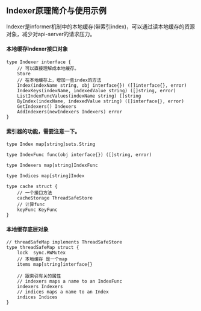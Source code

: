## Indexer原理简介与使用示例

Indexer是informer机制中的本地缓存(带索引index)，可以通过读本地缓存的资源对象，减少对api-server的请求压力。

#### 本地缓存Indexer接口对象
```bigquery
type Indexer interface {
    // 可以直接理解成本地缓存。
	Store
	// 在本地缓存上，增加一些index的方法  
	Index(indexName string, obj interface{}) ([]interface{}, error)
	IndexKeys(indexName, indexedValue string) ([]string, error)
	ListIndexFuncValues(indexName string) []string
	ByIndex(indexName, indexedValue string) ([]interface{}, error)
	GetIndexers() Indexers
	AddIndexers(newIndexers Indexers) error
}
```
#### 索引器的功能，需要注意一下。
```bigquery
type Index map[string]sets.String

type IndexFunc func(obj interface{}) ([]string, error)

type Indexers map[string]IndexFunc

type Indices map[string]Index
```

```bigquery
type cache struct {
    // 一个接口方法
	cacheStorage ThreadSafeStore
	// 计算func
	keyFunc KeyFunc
}
```
#### 本地缓存底层对象
```bigquery
// threadSafeMap implements ThreadSafeStore
type threadSafeMap struct {
	lock  sync.RWMutex
    // 本地缓存 是一个map
	items map[string]interface{}
    
    // 跟索引有关的属性
	// indexers maps a name to an IndexFunc
	indexers Indexers
	// indices maps a name to an Index
	indices Indices
}
```

